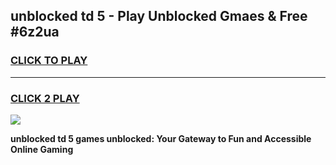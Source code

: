 
## unblocked td 5 - Play Unblocked Gmaes & Free #6z2ua
<h3>
<a href="https://news.freeplayer.one?title=unblocked_td_5&ref=03M">CLICK TO PLAY</a></h3>
<hr>

<h3>
<a href="https://news.freeplayer.one?title=unblocked_td_5&ref=03M">CLICK 2 PLAY</a>
  
</h3>

<a href="https://news.freeplayer.one?title=unblocked_td_5&ref=03M"><img src="https://clearcache.store/games.png"></a>


**unblocked td 5 games unblocked: Your Gateway to Fun and Accessible Online Gaming**
